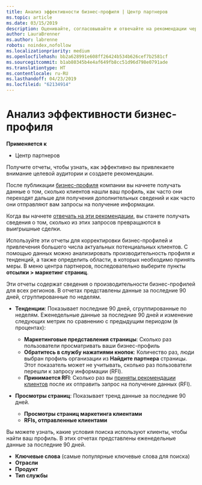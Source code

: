 ```yaml
---
title: Анализ эффективности бизнес-профиля | Центр партнеров
ms.topic: article
ms.date: 03/15/2019
description: Оценивайте, согласовывайте и отвечайте на рекомендации через Центр партнеров.
author: LauraBrenner
ms.author: labrenne
robots: noindex,nofollow
ms.localizationpriority: medium
ms.openlocfilehash: bb2a628991e608ff26424b534b626cef7b2581cf
ms.sourcegitcommit: b1ab80345b4e4af649fb8cc51d96d798e0791ade
ms.translationtype: HT
ms.contentlocale: ru-RU
ms.lasthandoff: 04/23/2019
ms.locfileid: "62134914"
---
```

# <a name="analyze-the-effectiveness-of-your-business-profile"></a>Анализ эффективности бизнес-профиля
<!-- 
https://go.microsoft.com/fwlink/?linkid=849120
-->

**Применяется к**

-  Центр партнеров

Получите отчеты, чтобы узнать, как эффективно вы привлекаете внимание целевой аудитории и создаете рекомендации.

После публикации [бизнес-профиля](create-a-marketing-profile.md) компании вы начнете получать данные о том, сколько клиентов нашли ваш профиль, как часто они переходят дальше для получения дополнительных сведений и как часто они отправляют вам запросы на получение информации. 

Когда вы начнете [отвечать на эти рекомендации](responding-to-referrals.md), вы станете получать сведения о том, сколько из этих запросов превращаются в выигрышные сделки.

Используйте эти отчеты для корректировки бизнес-профилей и привлечения большего числа актуальных потенциальных клиентов. С помощью данных можно анализировать производительность профиля и тенденций, а также определить области, в которых необходимо принять меры. В меню центра партнеров, последовательно выберите пункты **отсылки > маркетинг страниц**.

Эти отчеты содержат сведения о производительности бизнес-профилей для всех регионов. В отчетах представлены данные за последние 90 дней, сгруппированные по неделям.

*  **Тенденции**: Показывает последние 90 дней, сгруппированные по неделям. Еженедельные данные за последние 90 дней и изменение следующих метрик по сравнению с предыдущим периодом (в процентах):

   * **Маркетинговые представления страницы**: Сколько раз пользователи просматривать ваши бизнес-профиль
   * **Обратитесь в службу нажатиями кнопок**: Количество раз, люди выбран профиль организации из **Найдите партнера** страницы. Этот показатель может не учитывать, сколько раз пользователи перешли к запросу информации (RFI).
   * **Принимается RFI**: Сколько раз вы [приняты рекомендации клиентов](responding-to-referrals.md) после их отправить запрос на получение данных (RFI).


*  **Просмотры страниц**: Показывает тренд данные за последние 90 дней.
   *  **Просмотры страниц маркетинга клиентами**
   *  **RFIs, отправленные клиентами**

Вы можете узнать, какие условия поиска используют клиенты, чтобы найти ваш профиль. В этих отчетах представлены еженедельные данные за последние 90 дней.

*  **Ключевые слова** (самые популярные ключевые слова для поиска) 
*  **Отрасли**
*  **Продукт**
*  **Тип службы**

